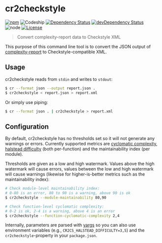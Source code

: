 # cr2checkstyle
[![npm](https://img.shields.io/npm/v/cr2checkstyle.svg?style=flat-square)](https://www.npmjs.com/package/cr2checkstyle)
![Codeship](https://img.shields.io/codeship/227f5300-f7f2-0133-0bf6-2eb9f408a9c3.svg?style=flat-square)
[![Dependency Status](https://img.shields.io/david/Finanzchef24-GmbH/cr2checkstyle.svg?style=flat-square)](https://david-dm.org/Finanzchef24-GmbH/cr2checkstyle)
[![devDependency Status](https://img.shields.io/david/dev/Finanzchef24-GmbH/cr2checkstyle.svg?style=flat-square)](https://david-dm.org/Finanzchef24-GmbH/cr2checkstyle)
![node](https://img.shields.io/node/v/cr2checkstyle.svg?style=flat-square)
[![License](https://img.shields.io/npm/l/cr2checkstyle.svg?style=flat-square)](https://github.com/Finanzchef24-GmbH/cr2checkstyle/blob/master/LICENSE)

> Convert complexity-report data to Checkstyle XML

This purpose of this command line tool is to convert the JSON output of [complexity-report](https://github.com/jared-stilwell/complexity-report) to Checkstyle-compatible XML.

## Usage
cr2checkstyle reads from `stdin` and writes to `stdout`:

```bash
$ cr --format json --output report.json .
$ cr2checkstyle < report.json > report.xml
```

Or simply use piping:
```bash
$ cr --format json . | cr2checkstyle > report.xml
```

## Configuration
By default, cr2checkstyle has no thresholds set so it will not generate any warnings or errors. Currently supported metrics are [cyclomatic complexity](https://en.wikipedia.org/wiki/Cyclomatic_complexity), [halstead difficulty](https://en.wikipedia.org/wiki/Halstead_complexity_measures) (both per-function) and the maintainability index (per module).

Thresholds are given as a low and high watermark. Values above the high watermark will cause errors, values between the low and high watermark will cause warnings (likewise for higher-is-better metrics such as the maintainability index):

```bash
# Check module-level maintainability index:
# 0-80 is an error, 80 to 90 is a warning, above 90 is ok
$ cr2checkstyle --module-maintainability 80,90

# Check function-level cyclomatic complexity:
# 0-2 is ok, 2-4 is a warning, above 4 is an error
$ cr2checkstyle --function-cyclomatic-complexity 2,4
```

Internally, parameters are parsed with [yargs](http://yargs.js.org/docs/#methods-envprefix) so you can also use environment variables (e.g., `CR2CS_HALSTEAD_DIFFICULTY=3,5`) and the `cr2checkstyle`-property in your `package.json`.
